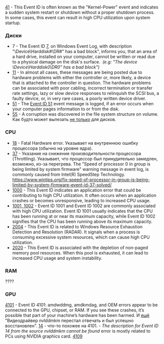 [41](https://softwareg.com.au/blogs/computer-hardware/event-id-for-high-cpu-utilization) - This Event ID is often known as the "Kernel-Power" event and indicates a sudden system restart or shutdown without a proper shutdown process. In some cases, this event can result in high CPU utilization upon system startup.
### Диски
- 7 - The Event ID [7](<The Event ID 7, on Windows Event Log, with description "\Device\Harddisk#\DR#" has a bad block", informs you, that an area of a hard drive, installed on your computer, cannot be written or read due to a physical damage on the disk's surface.  (e.g: "The device \Device\Harddisk0\DR0" has a bad block")>), on Windows Event Log, with description "\Device\Harddisk#\DR#" has a bad block", informs you, that an area of a hard drive, installed on your computer, cannot be written or read due to a physical damage on the disk's surface.  _(e.g: "The device \Device\Harddisk0\DR0" has a bad block")_
- [11](https://superuser.com/questions/141064/system-event-id-11-disk) - In almost all cases, these messages are being posted due to hardware problems with either the controller or, more likely, a device that is attached to the controller in question. The hardware problems can be associated with poor cabling, incorrect termination or transfer rate settings, lazy or slow device responses to relinquish the SCSI bus, a faulty device, or, in very rare cases, a poorly written device driver.
- [51](https://www.wintips.org/how-to-fix-disk-event-51-an-error-detected-on-device-during-paging-operation/) - The [Event ID 51](https://learn.microsoft.com/en-us/troubleshoot/windows-server/backup-and-storage/event-id-51-information) event message is logged, if an error occurs when your computer pages information to or from the disk.
- [55](https://superuser.com/questions/1144117/windows-10-event-id-55-a-corruption-was-discovered-in-the-file-system-structu) -  A corruption was discovered in the file system structure on volume. Как будто может вылезать [не только](https://ugetfix.com/ask/how-to-fix-event-id-55-kernel-processor-power-in-windows/#:~:text=Event%20ID%2055%20is%20an,power%20management%20of%20the%20processor) для дисков.
### CPU
- [18](https://learn.microsoft.com/en-us/answers/questions/899735/random-reboots-event-id-18) - Fatal Hardware error. Указывает на внутреннюю ошибку процессора (обычно на уровне ядра).
- [37](https://ugetfix.com/ask/how-to-fix-event-id-55-kernel-processor-power-in-windows/#:~:text=Event%20ID%2055%20is%20an,power%20management%20of%20the%20processor) - Указание на снижение производительности процессора (Throttling). Указывает, что процессор был принудительно замедлен, возможно, из-за перегрева. The "Speed of processor 0 in group is being limited by system firmware" warning message in event log, is commonly caused from Intel(R) SpeedStep Technology. https://www.wintips.org/fix-speed-of-processor-in-group-is-being-limited-by-system-firmware-event-id-37-solved/
- [1000](https://softwareg.com.au/blogs/computer-hardware/event-id-for-high-cpu-utilization) - This Event ID indicates an application error that could be contributing to high CPU utilization. It often occurs when an application crashes or becomes unresponsive, leading to increased CPU usage.
- [1001, 1002](https://keysswift.com/blogs/computer-hardware/understanding-event-id-for-high-cpu-utilization-a-comprehensive-guide) - Event ID 1001 and Event ID 1002 are commonly associated with high CPU utilization. Event ID 1001 usually indicates that the CPU has been running at or near its maximum capacity, while Event ID 1002 signifies that the CPU has been running above its maximum capacity.
- [2004](https://softwareg.com.au/blogs/computer-hardware/event-id-for-high-cpu-utilization) - This Event ID is related to Windows Resource Exhaustion Detection and Resolution (RADAR). It signals when a process is consuming excessive system resources, which can cause high CPU utilization.
- [2020](https://softwareg.com.au/blogs/computer-hardware/event-id-for-high-cpu-utilization) - This Event ID is associated with the depletion of non-paged memory pool resources. When this pool is exhausted, it can lead to increased CPU usage and system instability.
### RAM
????
### GPU

[4101](https://www.somethinginfo.com/digitaltrends/how-to-fix-event-id-4101/) - Event ID 4101: amdwddmg, amdkmdag, and OEM errors appear to be connected to the GPU, chipset, or RAM. If you see these crashes, it’s possible that part of your machine’s hardware has been harmed. И [ещё](https://answers.microsoft.com/ru-ru/windows/forum/all/видеодра/e279fa51-00ff-47fa-8126-d9eee3184d2f) "Видеодрайвер nvlddmkm перестал отвечать и был успешно восстановлен".
[14](https://answers.microsoft.com/en-us/windows/forum/all/event-id14-nvlddmkm-error/739daa77-96c2-4859-918e-28aff9994a49) - что-то похожее на 4101. - _The description for Event ID 14 from the source nvlddmkm cannot be found_ error is mostly related to PCs using NVIDIA graphics card.
[4109](https://community.amd.com/t5/pc-drivers-software/event-id-4109/m-p/549214) 
